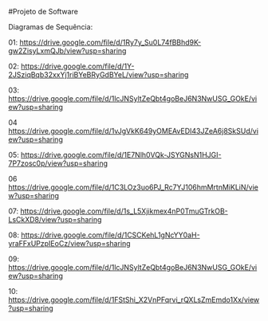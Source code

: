 #Projeto de Software

Diagramas de Sequência:

01: https://drive.google.com/file/d/1Ry7y_Su0L74fBBhd9K-gw2ZisyLxmQJb/view?usp=sharing

02: https://drive.google.com/file/d/1Y-2JSziqBqb32xxYj1riBYeBRyGdBYeL/view?usp=sharing

03: https://drive.google.com/file/d/1lcJNSyltZeQbt4goBeJ6N3NwUSG_GOkE/view?usp=sharing

04 https://drive.google.com/file/d/1vJgVkK649yOMEAvEDI43JZeA6j8SkSUd/view?usp=sharing

05: https://drive.google.com/file/d/1E7Nlh0VQk-JSYGNsN1HJGI-7P7zosc0p/view?usp=sharing

06 https://drive.google.com/file/d/1C3LOz3uo6PJ_Rc7YJ106hmMrtnMiKLiN/view?usp=sharing

07: https://drive.google.com/file/d/1s_L5Xjikmex4nP0TmuGTrkOB-LsCkXD8/view?usp=sharing

08: https://drive.google.com/file/d/1CSCKehL1gNcYY0aH-yraFFxUPzpIEoCz/view?usp=sharing

09: https://drive.google.com/file/d/1lcJNSyltZeQbt4goBeJ6N3NwUSG_GOkE/view?usp=sharing

10: https://drive.google.com/file/d/1FStShi_X2VnPFqrvi_rQXLsZmEmdo1Xx/view?usp=sharing
